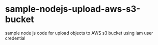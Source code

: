 # sample-nodejs-upload-aws-s3-bucket
sample node js code for upload objects to AWS s3 bucket using iam user credential 
